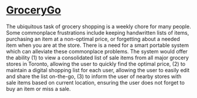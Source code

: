 [GroceryGo](http://grocreygo-test.herokuapp.com)
==========
The ubiquitous task of grocery shopping is a weekly chore for many people. Some commonplace frustrations include keeping handwritten lists of items, purchasing an item at a non-optimal price, or forgetting about a needed item when you are at the store. There is a need for a smart portable system which can alleviate these commonplace problems. The system would offer the ability (1) to view a consolidated list of sale items from all major grocery stores in Toronto, allowing the user to quickly find the optimal price, (2) to maintain a digital shopping list for each user, allowing the user to easily edit and share the list on-the-go, (3) to inform the user of nearby stores with sale items based on current location, ensuring the user does not forget to buy an item or miss a sale.
